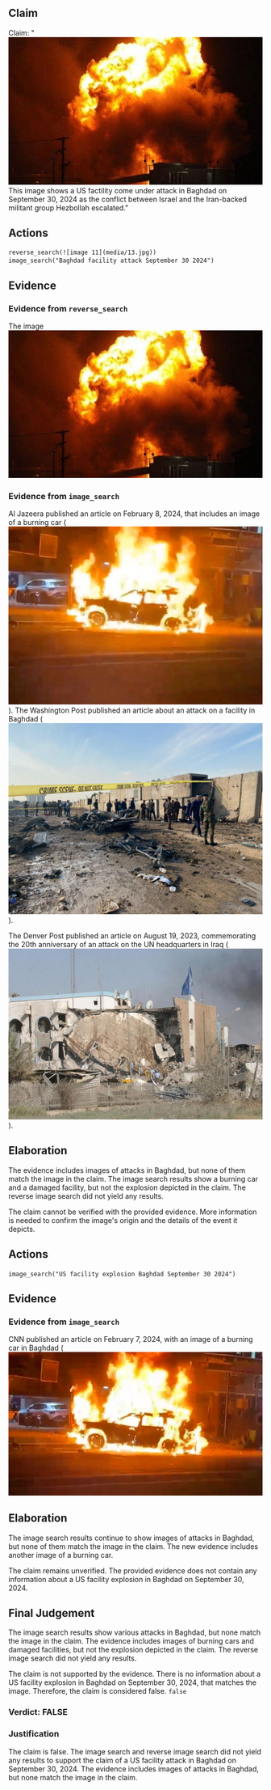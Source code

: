 ## Claim
Claim: "![image 11](media/13.jpg) This image shows a US factility come under attack in Baghdad on September 30, 2024 as the conflict between Israel and the Iran-backed militant group Hezbollah escalated."

## Actions
```
reverse_search(![image 11](media/13.jpg))
image_search("Baghdad facility attack September 30 2024")
```

## Evidence
### Evidence from `reverse_search`
The image ![image 11](media/13.jpg)

### Evidence from `image_search`
Al Jazeera published an article on February 8, 2024, that includes an image of a burning car (![image 5897](media/2025-08-29_19-31-1756495919-561062.jpg)). The Washington Post published an article about an attack on a facility in Baghdad (![image 5898](media/2025-08-29_19-32-1756495920-531834.jpg)).

The Denver Post published an article on August 19, 2023, commemorating the 20th anniversary of an attack on the UN headquarters in Iraq (![image 5899](media/2025-08-29_19-32-1756495920-800966.jpg)).


## Elaboration
The evidence includes images of attacks in Baghdad, but none of them match the image in the claim. The image search results show a burning car and a damaged facility, but not the explosion depicted in the claim. The reverse image search did not yield any results.

The claim cannot be verified with the provided evidence. More information is needed to confirm the image's origin and the details of the event it depicts.


## Actions
```
image_search("US facility explosion Baghdad September 30 2024")
```

## Evidence
### Evidence from `image_search`
CNN published an article on February 7, 2024, with an image of a burning car in Baghdad (![image 7883](media/2025-08-29_22-12-1756505568-619533.jpg)

## Elaboration
The image search results continue to show images of attacks in Baghdad, but none of them match the image in the claim. The new evidence includes another image of a burning car.

The claim remains unverified. The provided evidence does not contain any information about a US facility explosion in Baghdad on September 30, 2024.


## Final Judgement
The image search results show various attacks in Baghdad, but none match the image in the claim. The evidence includes images of burning cars and damaged facilities, but not the explosion depicted in the claim. The reverse image search did not yield any results.

The claim is not supported by the evidence. There is no information about a US facility explosion in Baghdad on September 30, 2024, that matches the image. Therefore, the claim is considered false. `false`

### Verdict: FALSE

### Justification
The claim is false. The image search and reverse image search did not yield any results to support the claim of a US facility attack in Baghdad on September 30, 2024. The evidence includes images of attacks in Baghdad, but none match the image in the claim.
